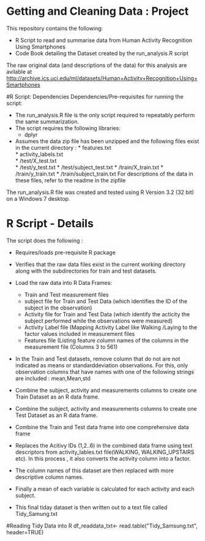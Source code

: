 # Getting and Cleaning Data : Project

This repository contains the following:

* R Script to read and summarise data from Human Activity Recognition Using Smartphones
* Code Book detailing the Dataset created by the run_analysis.R script


The raw original data (and descriptions of the data) for  this analysis  are avilable at http://archive.ics.uci.edu/ml/datasets/Human+Activity+Recognition+Using+Smartphones  


#R Script: Dependencies
Dependencies/Pre-requisites for running the script:

* The run_analysis.R file is the only script required to repeatably perform the same summarization. 
* The script requires the following libraries:
    * dplyr
* Assumes the data zip file has been unzipped and the following files exist in the current directory :
      *     features.txt            
      *     activity_labels.txt     
      *     /test/X_test.txt        
      *     /test/y_test.txt
      *     /test/subject_test.txt
      *     /train/X_train.txt
      *     /train/y_train.txt
      *     /train/subject_train.txt
      For descriptions of the data in these files, refer to the readme in the zipfile   

The run_analysis.R file was created and tested using R Version 3.2 (32 bit) on a Windows 7 desktop.



# R Script -  Details
The script does the following :
*  Requires/loads  pre-requisite R package
*  Verifies that the raw data files exist in the current working directory along with the subdirectories for train and test datasets.
*  Load the raw data into R Data Frames:
      * Train and Test measurement files
      * subject file for Train and Test Data (which identifies the  ID of the subject in the observation)
      * Activity file for Train and Test Data (which identify the acticity the subject performed while the observations were measured)
      * Activity Label file (Mapping Activity Label like Walking /Laying to the factor values included in measurement files
      * Features file (Listing feature column names of the columns in the measurement file (Columns 3 to 561)
      
*  In the Train and Test datasets, remove column that do not are not indicated as means or standarddeviation observations. For this, only observation columns that have names with one of the following strings are included : mean,Mean,std 
*  Combine the subject, activity and measurements columns to create one Train Dataset as an R data frame.
*  Combine the subject, activity and measurements columns to create one Test Dataset as an R data frame.
*  Combine the Train and Test data frame into one comprehensive data frame
*  Replaces the Acitivy IDs (1,2..6) in the combined data frame using text descriptors from activity_lables.txt file(WALKING, WALKING_UPSTAIRS etc). In this process , it also converts the activity column into a factor.
*  The column names of this dataset are then replaced with more descriptive column names.
*  Finally a mean of each variable is calculated for each activity and each subject. 
*  This final tiday dataset is then written out to a text file called Tidy_Samung.txt

#Reading Tidy Data into R
df_readdata_txt<- read.table("Tidy_Samsung.txt", header=TRUE)





